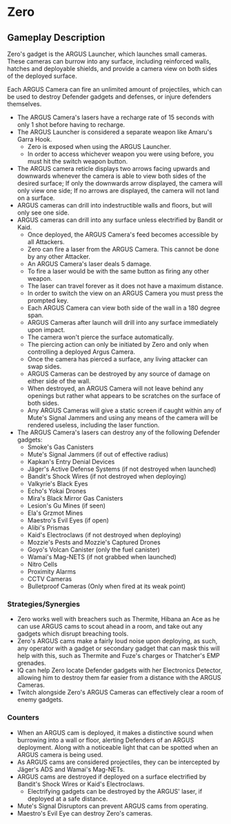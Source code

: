 # Zero

## Gameplay Description

Zero's gadget is the ARGUS Launcher, which launches small cameras. These cameras can burrow into any surface, including reinforced walls, hatches and deployable shields, and provide a camera view on both sides of the deployed surface.

Each ARGUS Camera can fire an unlimited amount of projectiles, which can be used to destroy Defender gadgets and defenses, or injure defenders themselves.

- The ARGUS Camera's lasers have a recharge rate of 15 seconds with only 1 shot before having to recharge.
- The ARGUS Launcher is considered a separate weapon like Amaru's Garra Hook.
  - Zero is exposed when using the ARGUS Launcher.
  - In order to access whichever weapon you were using before, you must hit the switch weapon button.
- The ARGUS camera reticle displays two arrows facing upwards and downwards whenever the camera is able to view both sides of the desired surface; If only the downwards arrow displayed, the camera will only view one side; If no arrows are displayed, the camera will not land on a surface.
- ARGUS cameras can drill into indestructible walls and floors, but will only see one side.
- ARGUS cameras can drill into any surface unless electrified by Bandit or Kaid.
  - Once deployed, the ARGUS Camera's feed becomes accessible by all Attackers.
  - Zero can fire a laser from the ARGUS Camera. This cannot be done by any other Attacker.
  - An ARGUS Camera's laser deals 5 damage.
  - To fire a laser would be with the same button as firing any other weapon.
  - The laser can travel forever as it does not have a maximum distance.
  - In order to switch the view on an ARGUS Camera you must press the prompted key.
  - Each ARGUS Camera can view both side of the wall in a 180 degree span.
  - ARGUS Cameras after launch will drill into any surface immediately upon impact.
  - The camera won't pierce the surface automatically.
  - The piercing action can only be initiated by Zero and only when controlling a deployed Argus Camera.
  - Once the camera has pierced a surface, any living attacker can swap sides.
  - ARGUS Cameras can be destroyed by any source of damage on either side of the wall.
  - When destroyed, an ARGUS Camera will not leave behind any openings but rather what appears to be scratches on the surface of both sides.
  - Any ARGUS Cameras will give a static screen if caught within any of Mute's Signal Jammers and using any means of the camera will be rendered useless, including the laser function.
- The ARGUS Camera's lasers can destroy any of the following Defender gadgets:
  - Smoke's Gas Canisters
  - Mute's Signal Jammers (if out of effective radius)
  - Kapkan's Entry Denial Devices
  - Jäger's Active Defense Systems (if not destroyed when launched)
  - Bandit's Shock Wires (if not destroyed when deploying)
  - Valkyrie's Black Eyes
  - Echo's Yokai Drones
  - Mira's Black Mirror Gas Canisters
  - Lesion's Gu Mines (if seen)
  - Ela's Grzmot Mines
  - Maestro's Evil Eyes (if open)
  - Alibi's Prismas
  - Kaid's Electroclaws (if not destroyed when deploying)
  - Mozzie's Pests and Mozzie's Captured Drones
  - Goyo's Volcan Canister (only the fuel canister)
  - Wamai's Mag-NETS (if not grabbed when launched)
  - Nitro Cells
  - Proximity Alarms
  - CCTV Cameras
  - Bulletproof Cameras (Only when fired at its weak point)

### Strategies/Synergies

- Zero works well with breachers such as Thermite, Hibana an Ace as he can use ARGUS cams to scout ahead in a room, and take out any gadgets which disrupt breaching tools.
- Zero's ARGUS cams make a fairly loud noise upon deploying, as such, any operator with a gadget or secondary gadget that can mask this will help with this, such as Thermite and Fuze's charges or Thatcher's EMP grenades.
- IQ can help Zero locate Defender gadgets with her Electronics Detector, allowing him to destroy them far easier from a distance with the ARGUS Cameras.
- Twitch alongside Zero's ARGUS Cameras can effectively clear a room of enemy gadgets.

### Counters

- When an ARGUS cam is deployed, it makes a distinctive sound when burrowing into a wall or floor, alerting Defenders of an ARGUS deployment. Along with a noticeable light that can be spotted when an ARGUS camera is being used.
- As ARGUS cams are considered projectiles, they can be intercepted by Jäger's ADS and Wamai's Mag-NETs.
- ARGUS cams are destroyed if deployed on a surface electrified by Bandit's Shock Wires or Kaid's Electroclaws.
  - Electrifying gadgets can be destroyed by the ARGUS' laser, if deployed at a safe distance.
- Mute's Signal Disruptors can prevent ARGUS cams from operating.
- Maestro's Evil Eye can destroy Zero's cameras.
